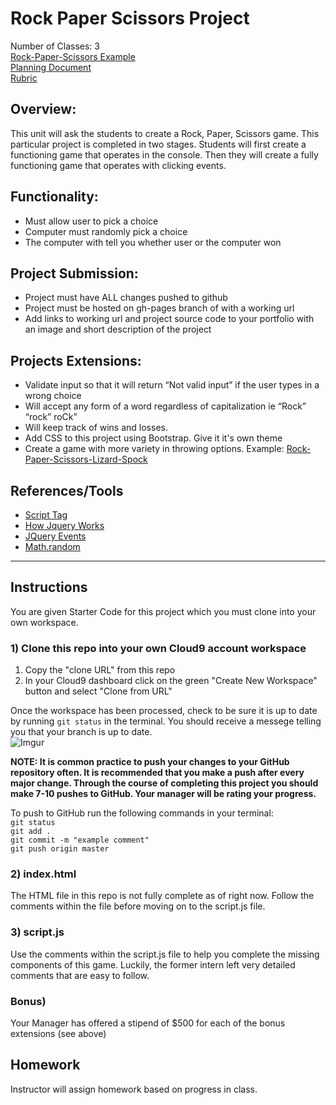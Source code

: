 # Rock Paper Scissors Project

Number of Classes: 3 <br>
[Rock-Paper-Scissors Example](https://scriptedcurriculum.github.io/advanced_rockpaperscissors_solution/) <br>
[Planning Document](https://docs.google.com/document/d/1dddAl5l-A1l0gA-oGxpcCFmlxRJzB7il39QEqmAm2Bs/edit) <br>
[Rubric](https://docs.google.com/document/d/1BlL6dLk1Yzt_QB9pKoHh9si7VRjGPXwAc5NuZP_y0DU/edit) 

## Overview: 
This unit will ask the students to create a Rock, Paper, Scissors game. This particular project is completed in two stages. Students will first create a functioning game that operates in the console. Then they will create a fully functioning game that operates with clicking events.

## Functionality:
* Must allow user to pick a choice 
* Computer must randomly pick a choice
* The computer with tell you whether user or the computer won

## Project Submission:
* Project must have ALL changes pushed to github
* Project must be hosted on gh-pages branch of with a working url
* Add links to working url and project source code to your portfolio with an image and short description of the project

## Projects Extensions:
* Validate input so that it will return “Not valid input” if the user types in a wrong choice 
* Will accept any form of a word regardless of capitalization ie “Rock” “rock” roCk”
* Will keep track of wins and losses. 
* Add CSS to this project using Bootstrap. Give it it's own theme
* Create a game with more variety in throwing options. Example: [Rock-Paper-Scissors-Lizard-Spock](http://en.wikipedia.org/wiki/Rock-paper-scissors-lizard-Spock)

## References/Tools
* [Script Tag](http://javascript.crockford.com/script.html)
* [How Jquery Works](http://learn.jquery.com/about-jquery/how-jquery-works/)
* [JQuery Events](http://api.jquery.com/category/events/)
* [Math.random](https://developer.mozilla.org/en-US/docs/Web/JavaScript/Reference/Global_Objects/Math/random)

***
## Instructions

You are given Starter Code for this project which you must clone into your own workspace. 

### 1) Clone this repo into your own Cloud9 account workspace
1. Copy the "clone URL" from this repo
2. In your Cloud9 dashboard click on the green "Create New Workspace" button and select "Clone from URL"

Once the workspace has been processed, check to be sure it is up to date by running ` git status ` in the terminal. You should receive a messege telling you that your branch is up to date.   
![Imgur](http://i.imgur.com/RKdsduL.png)

**NOTE: It is common practice to push your changes to your GitHub repository often. It is recommended that you make a push after every major change. Through the course of completing this project you should make 7-10 pushes to GitHub. Your manager will be rating your progress.**

To push to GitHub run the following commands in your terminal:  
`git status`  
`git add .`  
`git commit -m "example comment"`  
`git push origin master`


### 2) index.html
The HTML file in this repo is not fully complete as of right now. Follow the comments within the file before moving on to the script.js file.

### 3) script.js
Use the comments within the script.js file to help you complete the missing components of this game. Luckily, the former intern left very detailed comments that are easy to follow.

### Bonus) 
Your Manager has offered a stipend of $500 for each of the bonus extensions (see above)  


## Homework
Instructor will assign homework based on progress in class.

